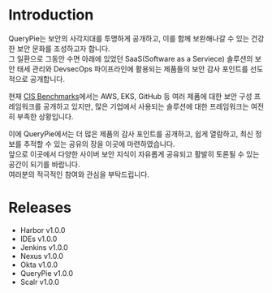 # Introduction

QueryPie는 보안의 사각지대를 투명하게 공개하고, 이를 함께 보완해나갈 수 있는 건강한 보안 문화를 조성하고자 합니다.  
그 일환으로 그동안 수면 아래에 있었던 SaaS(Software as a Serviece) 솔루션의 보안 태세 관리와 DevsecOps 파이프라인에 활용되는 제품들의 보안 감사 포인트를 선도적으로 공개합니다.  

현재 [CIS Benchmarks](https://downloads.cisecurity.org/#/)에서는 AWS, EKS, GitHub 등 여러 제품에 대한 보안 구성 프레임워크를 공개하고 있지만, 많은 기업에서 사용되는 솔루션에 대한 프레임워크는 여전히 부족한 상황입니다.

이에 QueryPie에서는 더 많은 제품의 감사 포인트를 공개하고, 쉽게 열람하고, 최신 정보를 추적할 수 있는 공유의 장을 이곳에 마련하였습니다.  
앞으로 이곳에서 다양한 사이버 보안 지식이 자유롭게 공유되고 활발히 토론될 수 있는 공간이 되기를 바랍니다.  
여러분의 적극적인 참여와 관심을 부탁드립니다.

# Releases 
- Harbor v1.0.0
- IDEs v1.0.0
- Jenkins v1.0.0
- Nexus v1.0.0
- Okta v1.0.0
- QueryPie v1.0.0
- Scalr v1.0.0
